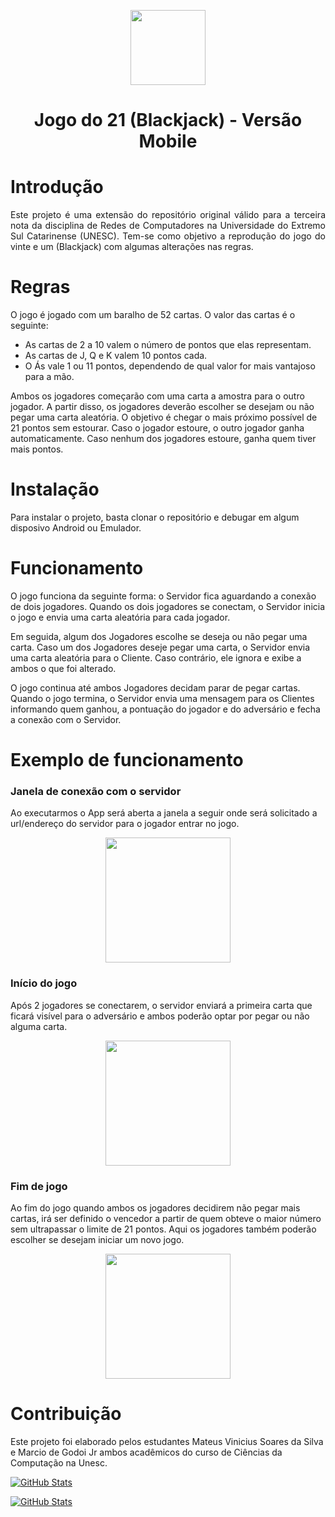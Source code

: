 <p align="center">
  <img src="https://imgur.com/wUQ9EZo.png" style="width: 120px; height: 120px;"/>
</p>
<h1 align="center">Jogo do 21 (Blackjack) - Versão Mobile </h1>

# Introdução
<div style='text-align: justify;'>
    Este projeto é  uma extensão do repositório original válido para a terceira nota da disciplina de Redes de Computadores na Universidade do Extremo Sul Catarinense (UNESC). 
    Tem-se como objetivo a reprodução do jogo do vinte e um (Blackjack) com algumas alterações nas regras.
</div>

# Regras
O jogo é jogado com um baralho de 52 cartas. O valor das cartas é o seguinte:
- As cartas de 2 a 10 valem o número de pontos que elas representam.
- As cartas de J, Q e K valem 10 pontos cada.
- O Ás vale 1 ou 11 pontos, dependendo de qual valor for mais vantajoso para a mão.

Ambos os jogadores começarão com uma carta a amostra para o outro jogador. A partir disso, os jogadores deverão escolher se desejam ou não pegar uma carta aleatória. O objetivo é chegar o mais próximo possível de 21 pontos sem estourar. Caso o jogador estoure, o outro jogador ganha automaticamente. Caso nenhum dos jogadores estoure, ganha quem tiver mais pontos.

# Instalação
Para instalar o projeto, basta clonar o repositório e debugar em algum disposivo Android ou Emulador.

# Funcionamento
O jogo funciona da seguinte forma: o Servidor fica aguardando a conexão de dois jogadores. Quando os dois jogadores se conectam, o Servidor inicia o jogo e envia uma carta aleatória para cada jogador. 

Em seguida, algum dos Jogadores escolhe se deseja ou não pegar uma carta. Caso um dos Jogadores deseje pegar uma carta, o Servidor envia uma carta aleatória para o Cliente. Caso contrário, ele ignora e exibe a ambos o que foi alterado.

O jogo continua até ambos Jogadores decidam parar de pegar cartas. Quando o jogo termina, o Servidor envia uma mensagem para os Clientes informando quem ganhou, a pontuação do jogador e do adversário e fecha a conexão com o Servidor.

# Exemplo de funcionamento
### Janela de conexão com o servidor
Ao executarmos o App será aberta a janela a seguir onde será solicitado a url/endereço do servidor para o jogador entrar no jogo.

<p align="center">
  <img src="https://imgur.com/vdhqx9L.png" style="width: 200px; height: auto;"/>
</p>

### Início do jogo
Após 2 jogadores se conectarem, o servidor enviará a primeira carta que ficará visível para o adversário e ambos poderão optar por pegar ou não alguma carta.

<p align="center">
  <img src="https://imgur.com/IzDvNkn.png" style="width: 200px; height: auto;"/>
</p>


### Fim de jogo
Ao fim do jogo quando ambos os jogadores decidirem não pegar mais cartas, irá ser definido o vencedor a partir de quem obteve o maior número sem ultrapassar o limite de 21 pontos. Aqui os jogadores também poderão escolher se desejam iniciar um novo jogo.

<p align="center">
  <img src="https://imgur.com/JVnfdjD.png" style="width: 200px; height: auto;"/>
</p>

# Contribuição
Este projeto foi elaborado pelos estudantes Mateus Vinicius Soares da Silva e Marcio de Godoi Jr ambos acadêmicos do curso de Ciências da Computação na Unesc.

[![GitHub Stats](https://gh-readme-profile.vercel.app/api?username=MateusS0ares&theme=transparent&hide=repos,forks,prs_merged)](https://github.com/MateusS0ares)

[![GitHub Stats](https://gh-readme-profile.vercel.app/api?username=MarcioJRGodoi&theme=transparent&hide=repos,forks,prs_merged)](https://github.com/MarcioJRGodoi)
